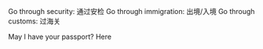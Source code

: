 Go through security: 通过安检
Go through immigration: 出境/入境
Go through customs: 过海关

May I have your passport? Here